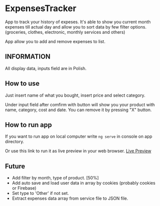 # ExpensesTracker

App to track your history of expeses. It's able to show you current month expenses till actual day and allow you to sort data by few filter options. (groceries, clothes, electronic, monthly services and others)

App allow you to add and remove expenses to list.

## INFORMATION

All display data, inputs field are in Polish.

## How to use

Just insert name of what you bought, insert price and select category.

Under input field after comfirm with button will show you your product with name, category, cost and date.
You can remove it by pressing "X" button.

## How to run app

If you want to run app on local computer write `ng serve` in console on app directory.

Or use this link to run it as live preview in your web browser.
[Live Preview](link)

## Future

- Add filter by month, type of product.     [50%]
- Add auto save and load user data in array by cookies (probably cookies or Firebase)
- Set type to 'Other' if not set.
- Extract expenses data array from service file to JSON file.


